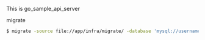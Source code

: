 This is go_sample_api_server

migrate

```bash
$ migrate -source file://app/infra/migrate/ -database 'mysql://username:secret@tcp(127.0.0.1:3306)/go_sample_api_server' up
```